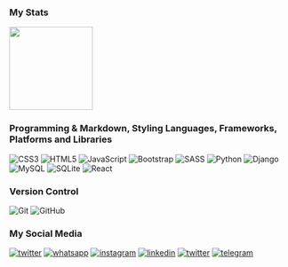 ### My Stats
<p align="justify">
  <a href="https://github.com/WebVaVe/github-readme-stats">
    <img
      height="150"
      src="https://github-readme-stats.vercel.app/api?username=WebVaVe&count_private=true&show_icons=true&custom_title=Github%20Status&show=issues&theme=radical"
    />
  </a>
</p>

### Programming & Markdown, Styling Languages, Frameworks, Platforms and Libraries
![CSS3](https://img.shields.io/badge/css3-%231572B6.svg?style=for-the-badge&logo=css3&logoColor=white)
![HTML5](https://img.shields.io/badge/html5-%23E34F26.svg?style=for-the-badge&logo=html5&logoColor=white)
![JavaScript](https://img.shields.io/badge/javascript-%23323330.svg?style=for-the-badge&logo=javascript&logoColor=%23F7DF1E)
![Bootstrap](https://img.shields.io/badge/bootstrap-%23563D7C.svg?style=for-the-badge&logo=bootstrap&logoColor=white)
![SASS](https://img.shields.io/badge/SASS-hotpink.svg?style=for-the-badge&logo=SASS&logoColor=white)
![Python](https://img.shields.io/badge/python-3670A0?style=for-the-badge&logo=python&logoColor=ffdd54)
![Django](https://img.shields.io/badge/django-green?style=for-the-badge&logo=django&logoColor=white)
![MySQL](https://img.shields.io/badge/mysql-%2300f.svg?style=for-the-badge&logo=mysql&logoColor=white)
![SQLite](https://img.shields.io/badge/sqlite-red.svg?style=for-the-badge&logo=sqlite&logoColor=white)
![React](https://img.shields.io/badge/react-%2320232a.svg?style=for-the-badge&logo=react&logoColor=%2361DAFB)
### Version Control
![Git](https://img.shields.io/badge/Git-F05032?style=for-the-badge&logo=git&logoColor=white)
![GitHub](https://img.shields.io/badge/GitHub-181717?style=for-the-badge&logo=github&logoColor=white)
### My Social Media
<a href="#">![twitter](https://img.shields.io/badge/twitter-%231572B6.svg?style=for-the-badge&logo=twitter&logoColor=white)</a>
<a href="#">![whatsapp](https://img.shields.io/badge/whatsapp-green.svg?style=for-the-badge&logo=whatsapp&logoColor=white)</a>
<a href="#">![instagram](https://img.shields.io/badge/instagram-red.svg?style=for-the-badge&logo=instagram&logoColor=white)</a>
<a href="#">![linkedin](https://img.shields.io/badge/linkedin-blue.svg?style=for-the-badge&logo=linkedin&logoColor=white)</a>
<a href="#">![twitter](https://img.shields.io/badge/google-black.svg?style=for-the-badge&logo=google&logoColor=white)</a>
<a href="#">![telegram](https://img.shields.io/badge/telegram-%231572B6.svg?style=for-the-badge&logo=telegram&logoColor=white)</a>

